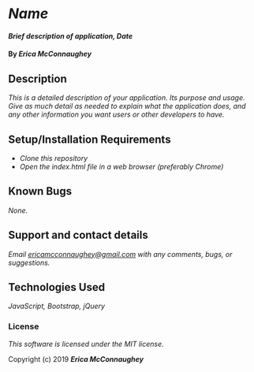 # _Name_

#### _Brief description of application, Date_

#### By _**Erica McConnaughey**_

## Description

_This is a detailed description of your application. Its purpose and usage.  Give as much detail as needed to explain what the application does, and any other information you want users or other developers to have._

## Setup/Installation Requirements

* _Clone this repository_
* _Open the index.html file in a web browser (preferably Chrome)_


## Known Bugs

_None._

## Support and contact details

_Email ericamcconnaughey@gmail.com with any comments, bugs, or suggestions._

## Technologies Used

_JavaScript, Bootstrap, jQuery_

### License

*This software is licensed under the MIT license.*

Copyright (c) 2019 **_Erica McConnaughey_**